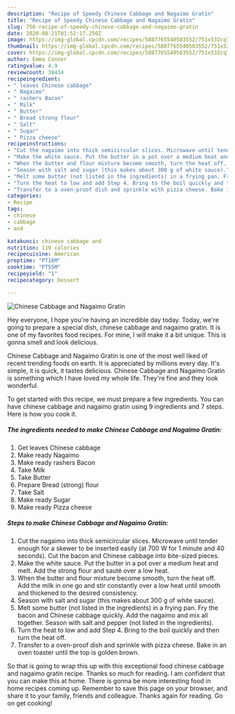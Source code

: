 ```yaml
---
description: "Recipe of Speedy Chinese Cabbage and Nagaimo Gratin"
title: "Recipe of Speedy Chinese Cabbage and Nagaimo Gratin"
slug: 756-recipe-of-speedy-chinese-cabbage-and-nagaimo-gratin
date: 2020-08-21T01:52:17.250Z
image: https://img-global.cpcdn.com/recipes/5887765540503552/751x532cq70/chinese-cabbage-and-nagaimo-gratin-recipe-main-photo.jpg
thumbnail: https://img-global.cpcdn.com/recipes/5887765540503552/751x532cq70/chinese-cabbage-and-nagaimo-gratin-recipe-main-photo.jpg
cover: https://img-global.cpcdn.com/recipes/5887765540503552/751x532cq70/chinese-cabbage-and-nagaimo-gratin-recipe-main-photo.jpg
author: Emma Conner
ratingvalue: 4.9
reviewcount: 38434
recipeingredient:
- " leaves Chinese cabbage"
- " Nagaimo"
- " rashers Bacon"
- " Milk"
- " Butter"
- " Bread strong flour"
- " Salt"
- " Sugar"
- " Pizza cheese"
recipeinstructions:
- "Cut the nagaimo into thick semicircular slices. Microwave until tender enough for a skewer to be inserted easily (at 700 W for 1 minute and 40 seconds). Cut the bacon and Chinese cabbage into bite-sized pieces."
- "Make the white sauce. Put the butter in a pot over a medium heat and melt. Add the strong flour and sauté over a low heat."
- "When the butter and flour mixture become smooth, turn the heat off. Add the milk in one go and stir constantly over a low heat until smooth and thickened to the desired consistency."
- "Season with salt and sugar (this makes about 300 g of white sauce)."
- "Melt some butter (not listed in the ingredients) in a frying pan. Fry the bacon and Chinese cabbage quickly. Add the nagaimo and mix all together. Season with salt and pepper (not listed in the ingredients)."
- "Turn the heat to low and add Step 4. Bring to the boil quickly and then turn the heat off."
- "Transfer to a oven-proof dish and sprinkle with pizza cheese. Bake in an oven toaster until the top is golden brown."
categories:
- Recipe
tags:
- chinese
- cabbage
- and

katakunci: chinese cabbage and 
nutrition: 119 calories
recipecuisine: American
preptime: "PT16M"
cooktime: "PT55M"
recipeyield: "1"
recipecategory: Dessert

---
```



![Chinese Cabbage and Nagaimo Gratin](https://img-global.cpcdn.com/recipes/5887765540503552/751x532cq70/chinese-cabbage-and-nagaimo-gratin-recipe-main-photo.jpg)

Hey everyone, I hope you're having an incredible day today. Today, we're going to prepare a special dish, chinese cabbage and nagaimo gratin. It is one of my favorites food recipes. For mine, I will make it a bit unique. This is gonna smell and look delicious.



Chinese Cabbage and Nagaimo Gratin is one of the most well liked of recent trending foods on earth. It is appreciated by millions every day. It's simple, it is quick, it tastes delicious. Chinese Cabbage and Nagaimo Gratin is something which I have loved my whole life. They're fine and they look wonderful.


To get started with this recipe, we must prepare a few ingredients. You can have chinese cabbage and nagaimo gratin using 9 ingredients and 7 steps. Here is how you cook it.

<!--inarticleads1-->

##### The ingredients needed to make Chinese Cabbage and Nagaimo Gratin:

1. Get  leaves Chinese cabbage
1. Make ready  Nagaimo
1. Make ready  rashers Bacon
1. Take  Milk
1. Take  Butter
1. Prepare  Bread (strong) flour
1. Take  Salt
1. Make ready  Sugar
1. Make ready  Pizza cheese




<!--inarticleads2-->

##### Steps to make Chinese Cabbage and Nagaimo Gratin:

1. Cut the nagaimo into thick semicircular slices. Microwave until tender enough for a skewer to be inserted easily (at 700 W for 1 minute and 40 seconds). Cut the bacon and Chinese cabbage into bite-sized pieces.
1. Make the white sauce. Put the butter in a pot over a medium heat and melt. Add the strong flour and sauté over a low heat.
1. When the butter and flour mixture become smooth, turn the heat off. Add the milk in one go and stir constantly over a low heat until smooth and thickened to the desired consistency.
1. Season with salt and sugar (this makes about 300 g of white sauce).
1. Melt some butter (not listed in the ingredients) in a frying pan. Fry the bacon and Chinese cabbage quickly. Add the nagaimo and mix all together. Season with salt and pepper (not listed in the ingredients).
1. Turn the heat to low and add Step 4. Bring to the boil quickly and then turn the heat off.
1. Transfer to a oven-proof dish and sprinkle with pizza cheese. Bake in an oven toaster until the top is golden brown.




So that is going to wrap this up with this exceptional food chinese cabbage and nagaimo gratin recipe. Thanks so much for reading. I am confident that you can make this at home. There is gonna be more interesting food in home recipes coming up. Remember to save this page on your browser, and share it to your family, friends and colleague. Thanks again for reading. Go on get cooking!
